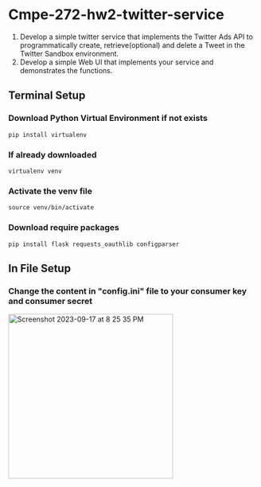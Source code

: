# Cmpe-272-hw2-twitter-service

1. Develop a simple twitter service that implements the Twitter Ads API to programmatically create, retrieve(optional) and delete a Tweet in the Twitter Sandbox environment.    
2. Develop a simple Web UI that  implements your service and demonstrates the functions.

## Terminal Setup

### Download Python Virtual Environment if not exists

    pip install virtualenv

### If already downloaded

    virtualenv venv

### Activate the venv file

    source venv/bin/activate

### Download require packages

    pip install flask requests_oauthlib configparser

## In File Setup

### Change the content in "config.ini" file to your consumer key and consumer secret
<img width="331" alt="Screenshot 2023-09-17 at 8 25 35 PM" src="https://github.com/XingzheZhao/Cmpe-272-hw2-twitter-service/assets/98489037/856affb2-0d46-48ba-a128-cb29a5d9b474">




